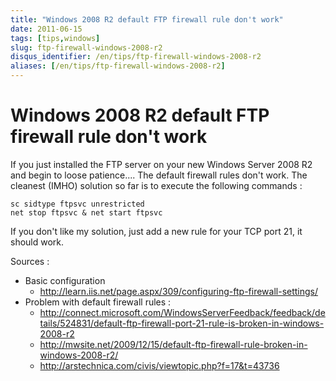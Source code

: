 ```yaml
---
title: "Windows 2008 R2 default FTP firewall rule don't work"
date: 2011-06-15
tags: [tips,windows]
slug: ftp-firewall-windows-2008-r2
disqus_identifier: /en/tips/ftp-firewall-windows-2008-r2
aliases: [/en/tips/ftp-firewall-windows-2008-r2]
---
```

# Windows 2008 R2 default FTP firewall rule don't work

If you just installed the FTP server on your new Windows Server 2008 R2 and begin to loose patience.... The default firewall rules don't work. The cleanest (IMHO) solution so far is to execute the following commands :

```
sc sidtype ftpsvc unrestricted
net stop ftpsvc & net start ftpsvc 
```

If you don't like my solution, just add a new rule for your TCP port 21, it should work.

Sources : 

*	Basic configuration
    * http://learn.iis.net/page.aspx/309/configuring-ftp-firewall-settings/
*	Problem with default firewall rules :
    * http://connect.microsoft.com/WindowsServerFeedback/feedback/details/524831/default-ftp-firewall-port-21-rule-is-broken-in-windows-2008-r2
    * http://mwsite.net/2009/12/15/default-ftp-firewall-rule-broken-in-windows-2008-r2/
    * http://arstechnica.com/civis/viewtopic.php?f=17&t=43736







